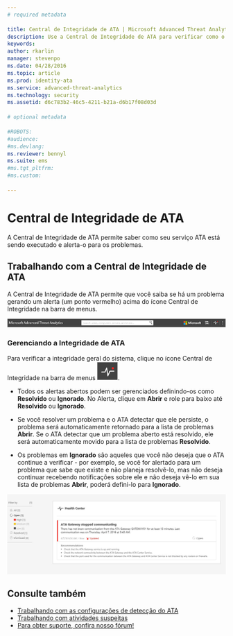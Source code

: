 ```yaml
---
# required metadata

title: Central de Integridade de ATA | Microsoft Advanced Threat Analytics
description: Use a Central de Integridade de ATA para verificar como o serviço do ATA está funcionando e seja alertado sobre possíveis problemas.
keywords:
author: rkarlin
manager: stevenpo
ms.date: 04/28/2016
ms.topic: article
ms.prod: identity-ata
ms.service: advanced-threat-analytics
ms.technology: security
ms.assetid: d6c783b2-46c5-4211-b21a-d6b17f08d03d

# optional metadata

#ROBOTS:
#audience:
#ms.devlang:
ms.reviewer: bennyl
ms.suite: ems
#ms.tgt_pltfrm:
#ms.custom:

---
```


# Central de Integridade de ATA
A Central de Integridade de ATA permite saber como seu serviço ATA está sendo executado e alerta-o para os problemas.

## Trabalhando com a Central de Integridade de ATA
A Central de Integridade de ATA permite que você saiba se há um problema gerando um alerta (um ponto vermelho) acima do ícone Central de Integridade na barra de menus.

![Imagem do ponto vermelho do Centro de integridade de ATA](media/ATA-Health-Center-Alert-red-dot.png)

### Gerenciando a Integridade de ATA
Para verificar a integridade geral do sistema, clique no ícone Central de Integridade na barra de menus ![Ícone Central de Integridade de ATA](media/ATA-red-dot.png).

-   Todos os alertas abertos podem ser gerenciados definindo-os como **Resolvido** ou **Ignorado**. No Alerta, clique em **Abrir** e role para baixo até **Resolvido** ou **Ignorado**.

-   Se você resolver um problema e o ATA detectar que ele persiste, o problema será automaticamente retornado para a lista de problemas **Abrir**. Se o ATA detectar que um problema aberto está resolvido, ele será automaticamente movido para a lista de problemas **Resolvido**.

-   Os problemas em **Ignorado** são aqueles que você não deseja que o ATA continue a verificar - por exemplo, se você for alertado para um problema que sabe que existe e não planeja resolvê-lo, mas não deseja continuar recebendo notificações sobre ele e não deseja vê-lo em sua lista de problemas **Abrir**, poderá defini-lo para **Ignorado**.

![Imagem dos problemas da Central de Integridade de ATA](media/ATA-Health-Issue.JPG)

## Consulte também
- [Trabalhando com as configurações de detecção do ATA](working-with-detection-settings.md)
- [Trabalhando com atividades suspeitas](working-with-suspicious-activities.md)
- [Para obter suporte, confira nosso fórum!](https://social.technet.microsoft.com/Forums/security/en-US/home?forum=mata)


<!--HONumber=Apr16_HO2-->


